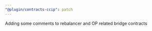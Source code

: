 ```yaml
---
"@plugin/contracts-ccip": patch
---
```


Adding some comments to rebalancer and OP related bridge contracts
